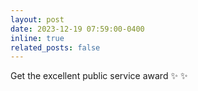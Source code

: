 ```yaml
---
layout: post
date: 2023-12-19 07:59:00-0400
inline: true
related_posts: false
---
```



Get the excellent public service award :sparkles: :sparkles:
